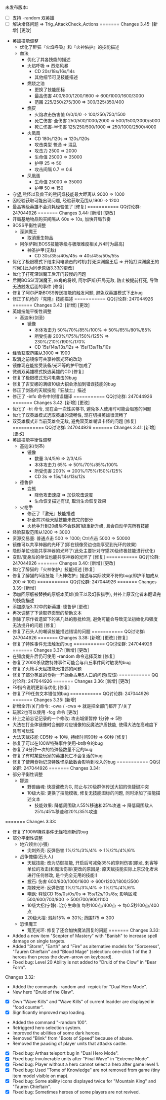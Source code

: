 未发布版本:
- [ ] 支持 -random 双英雄
- [ ] 解决堵怪问题 => Trig_AttackCheck_Actions
=======
Changes 3.45:
[新增]
[更改]
- 英雄技能调整
  - 优化了醉猫『火焰呼吸』和『火神佑护』的技能描述
  - 血法
    - 优化了其各技能的描述
    - 火焰呼吸 => 烈焰风暴
      - CD 20s/18s/16s/14s
      - 其他细节可见技能描述
    - 燃烧之油
      - 更换了技能图标
      - 最高伤害 400/800/1200/1600 => 600/1000/1600/3000
      - 范围 225/250/275/300 => 300/325/350/400
    - 燃灰
      - 火焰攻击伤害值 0/0/0/0 => 100/250/750/1500
      - 死亡伤害-全伤害 250/500/1000/2000 => 500/1500/3000/5000
      - 死亡伤害-半伤害 125/250/500/1000 => 250/1000/2500/4000
    - 火凤凰
      - CD 180s/120s => 120s/120s
      - 攻击类型 普通 => 混乱
      - 攻击力 2500 => 2000
      - 生命值 25000 => 35000
      - 护甲 25 => 50
      - 攻击间隔 0.7 => 0.6
    - 凤凰蛋
      - 生命值 25000 => 35000
      - 护甲 50 => 150
- 守望,熊怪以及兽王的熊闪烁技能最大距离从 9000 => 1000
- 因经验获取可能出现问题, 经验获取范围从1900 => 1200
- 最高等级英雄不会消耗经验值了
[修复]
===========
QQ讨论群: 247044926
=======
Changes 3.44:
[新增]
[更改]
- 开局基地物品购买间隔从 60s => 10s, 加快开局节奏
- BOSS平衡性调整
  - 深渊魔王
    - 取消重生物品
  - 阿尔萨斯[BOSS技能等级与极限难度相关,N4时为最高]
    - 神圣护甲(无敌)
      - CD 30s/35s/40s/45s => 40s/45s/50s/55s
- 优化了极限模式下结束闪电袭击的时机(打死深渊魔王后 => 开始打深渊魔王的时候)[此为同步原版3.33的更改]
- 优化了打死深渊魔王后开门较慢的问题
- 后期BOSS(深渊魔王, 四角的将领, 阿尔萨斯)开局无敌, 防止被提前打死, 导致无法触发后面的事件
[修复]
- 修复了阿尔萨斯BOSS传送技能的触发问题, 避免双英雄模式下出bug
- 修正了机枪的『克隆』技能描述
===========
QQ讨论群: 247044926
=======
Changes 3.43:
[新增]
[更改]
- 英雄技能平衡性调整
  - 基迦米(剑圣)
    - 镜像
      - 本体攻击力 50%/70%/85%/100% => 50%/65%/80%/85%
      - 所受伤害 200%/175%/150%/125% => 230%/210%/190%/170%
      - CD 15s/14s/13s/12s => 15s/13s/11s/10s
- 经验获取范围从3000 => 1900
- 取消之前镜像可共享神器光环的改动
- 镜像现在能接受装备/光环等的护甲加成了
- 微调双英雄模式换选英雄的CD
[修复]
- 修复了极限模式无闪电袭击的bug
- 修复了吉安娜的满级10级大招会添加到错误技能的bug
- 修正了剑圣的天赋技能『狂战士』描述
- 修正了 -info 命令中的错误翻译
===========
QQ讨论群: 247044926
=======
Changes 3.42:
[新增]
[更改]
- 优化了 -bt 命令, 现在会一次性买够书, 避免多人使用时可能会阻塞的问题
- 优化了双英雄模式选取英雄的流畅性, 现在切换英雄很流畅了
- 双英雄模式非当前英雄会无敌, 避免双英雄嘲讽卡怪的问题
[修复]
===========
QQ讨论群: 247044926
=======
Changes 3.41:
[新增]
[更改]
- 英雄技能平衡性调整
  - 基迦米(剑圣)
    - 镜像
      - 数量 3/4/5/6 => 2/3/4/5
      - 本体攻击力 65% => 50%/70%/85%/100%
      - 所受伤害 200% => 200%/175%/150%/125%
      - CD 3s => 15s/14s/13s/12s
  - 德鲁伊
    - 变熊
      - 降低攻击速度 => 加快攻击速度
      - 生命恢复描述有误, 取消生命恢复效果
  - 火枪手
    - 修正了『激光』技能描述
    - 补全其20级天赋技能未做完的部分
    - 火枪手升到20级后不会跌回1级重新升级, 且会自动学完所有技能
- 经验获取范围从1200 => 3000
- 资源交易量: 普通点击 500 => 1000; Ctrl点击 5000 => 50000
- 镜像可以共享神器的光环了(即在镜像旁边也能享受到光环的效果)
- 隐形单位也能共享神器的光环了(此处主要针对守望20级终极技能进行优化)
- 变形/变身后的单位也能共享神器的光环了
[修复]
===========
QQ讨论群: 247044926
=======
Changes 3.40:
[新增]
[更改]
- 优化了醉猫的『火神佑护』技能描述
[修复]
- 修复了醉猫的5级技能『火神佑护』描述与实际效果不符的bug(即护甲加成从200 => 100)
===========
QQ讨论群: 247044926
=======
Changes 3.39:
[新增]
- 添加回原版被替换的原版本英雄(兽王以及幻影猎手), 并补上原汉化者未翻译完的技能描述
- 添加原版3.32中的新英雄: 德鲁伊
[更改]
- 再次调整了下读取界面里的帮助文本
- 删除了原作者遗留下的某几处的憨批检测, 避免可能会导致无法初始化和强度无法提升的问题
[修复]
- 修复了石头人的嘲讽技能描述错误的问题
===========
QQ讨论群: 247044926
=======
Changes 3.38:
[新增]
[更改]
[修复]
- 修复了特殊事件无法触发的bug
===========
QQ讨论群: 247044926
=======
Changes 3.37:
[新增]
[更改]
- 在强度提升后仍可使用 -random 命令选择英雄
[修复]
- 修复了2000杀敌数特殊事件可能会与山丘事件同时触发的bug
- 修复了火枪手天赋技能无描述的问题
- 修复了部分英雄的食物一开始会占用5人口的问题(应该)
===========
QQ讨论群: 247044926
=======
Changes 3.36:
[新增]
[更改]
- F9指令说明更新与优化
[修复]
- 修复了F9任务文本错位的bug
===========
QQ讨论群: 247044926
=======
Changes 3.35:
[新增]
- 新增全开/关门命令: -owa / -cwa => 就是把全部门都开了/关了
- 玩家2也可以使用 -fog 命令
[更改]
- 补上之前忘记记录的一个修改: 攻击城堡暂停 1分钟 => 5秒
- 大法在打全体镜像时会删除对应镜像的反魔法护盾技能, 使得大法在高难度下具有可玩性
- 大法天赋技能 CD5秒 => 10秒, 持续时间90秒 => 60秒
[修复]
- 修复了可以在100W特殊事件使用-bt命令的bug
- 修复了4分钟一次的特殊怪数量不足的bug
- 修复了有时某些玩家的英雄死亡不会复活的bug
- 修复了使用食物记录特殊怪杀敌数会影响到收入的bug
===========
QQ讨论群: 247044926
=======
Changes 3.34:
- 部分平衡性调整
  - 娜迦
    - 野兽幽魂: 快捷键改为G, 防止与20级群体传送大招的快捷键冲突
    - 10级大招: 更换了技能模板, 修复无技能图标的问题, 同时添加了技能描述文本
      - 技能效果: 降低周围敌人55%移速和25%攻速 => 降低周围敌人25%/45%移速和20%/35%攻速

=======
Changes 3.33:
- 修复了100W特殊事件无怪物刷新的bug
- 部分平衡性调整
  - 地穴领主(小强)
    - 尖刺外壳: 反弹伤害 1%/2%/3%/4% => 1%/2%/4%/6%
  - 战争傀儡(石头人)
    - 天赋技能: 改为防御技能, 开启后可减免35%的穿刺伤害(即龙, 刺客等单位的攻击)和魔法伤害(更改的原因是: 原天赋技能实际上原汉化者未进行任何修改, 是个完全无用的技能!)
    - 投石: 伤害 600/800/1000/1600 => 600/1200/1800/3500
    - 荆棘光环: 反弹伤害 1%/2%/3%/4% => 1%/2%/4%/6%
    - 嘲讽: 释放CD 15s/0s/0s/0s => 15s/12s/10s/8s; 影响区域 500/600/700/800 => 500/700/900/1100
    - 10级大招(宁静): 治疗生命值 每秒100点/400点 => 每0.5秒100点/400点
    - 20级大招: 溅射15% => 30%; 范围175 => 300
  - 恐惧魔王
    - 荒芜光环: 修复了还会加快魔法回复的问题
=======
Changes 3.33:
- Added a new item "Scepter of Mastery" with "Banish" to increase spell damage on single targets.
- Added "Storm", "Earth" and "Fire" as alternative models for "Sorceress", "Tauren Chieftain" and "Blood Mage" (selection: one-click 1 of the 3 heroes then press the down-arrow on keyboard).
- Fixed bug: Level 20 Ability is not added to "Druid of the Clow" in "Bear Form".

Changes 3.32:
- Added the commands -random and -repick for "Dual Hero Mode".
- New hero "Druid of the Claw".
- [x] Own "Wave Kills" and "Wave Kills" of current leadder are displayed in "food counter".
- [x] Significantly improved map loading.
- Added the command "-random 100".
- Retriggerd hero selection system.
- Improved the abilities of some dark heroes.
- Removed "Blink" from "Boots of Speed" because of abuse.
- Removed the pausing of player units that attacks castle.
- [x] Fixed bug: Arthas teleport bug in "Dual Hero Mode".
- [x] Fixed bug: Invulnerable units after "Final Wave" in "Extreme Mode".
- [x] Fixed bug: Player without a hero cannot select a hero after game level 1.
- [x] Fixed bug: Used "Tome of Knowledge" are not removed from game (tiny item model visible on map).
- [x] Fixed bug: Some ability icons displayed twice for "Mountain King" and "Tauren Chieftain".
- [x] Fixed bug: Sometimes heroes of some players are not revived.
